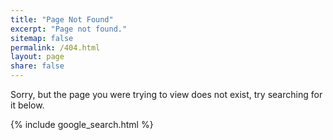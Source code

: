 ```yaml
---
title: "Page Not Found"
excerpt: "Page not found."
sitemap: false
permalink: /404.html
layout: page
share: false
---
```


Sorry, but the page you were trying to view does not exist, try searching for it below.

{% include google_search.html %}
